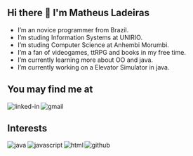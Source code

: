 ## Hi there 👋 I'm Matheus Ladeiras

- I’m an novice programmer from Brazil.
- I’m studing Information Systems at UNIRIO.  
- I’m studing Computer Science at Anhembi Morumbi.
- I’m a fan of videogames, ttRPG and books in my free time.
- I’m currently learning more about OO and java.
- I’m currently working on a Elevator Simulator in java.

## You may find me at
[<img align="left" alt="linked-in" src="https://img.shields.io/badge/linkedin-%230077B5.svg?&style=for-the-badge&logo=linkedin&logoColor=white" />](https://linkedin.com/in/matheus-ladeiras) 
[<img align="left" alt="gmail" src="https://img.shields.io/badge/Gmail-D14836?style=for-the-badge&logo=gmail&logoColor=white" />](mailto:matheus.ladeiras@gmail.com)
<br>

## Interests
<img align="left" alt="java" src="https://img.shields.io/badge/java%20-%23007396.svg?&style=for-the-badge&logo=java&logoColor=white" />
<img align="left" alt="javascript" src="https://img.shields.io/badge/javascript-%23323330.svg?style=for-the-badge&logo=javascript&logoColor=%23F7DF1E" />
<img align="left" alt="html" src="https://img.shields.io/badge/html5-%23E34F26.svg?style=for-the-badge&logo=html5&logoColor=white" />
<img align="left" alt="github" src="https://img.shields.io/badge/github-%23121011.svg?style=for-the-badge&logo=github&logoColor=white" />

<!-- buttons in https://github.com/Ileriayo/markdown-badges?tab=readme-ov-file#table-of-contents -->
